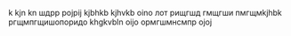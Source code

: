k
kjn
kn
шдрр
pojpij
kjbhkb
kjhvkb
oino
лот
рищгшд
гмщгши
пмгщмkjhbk
ргщмпгщишопоридо
khgkvbln
oijo
ормгшмнсмпр
ojoj
